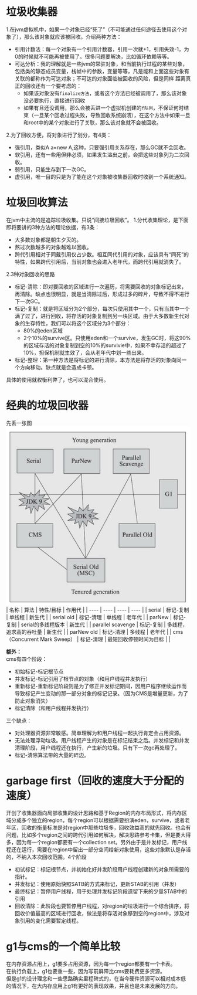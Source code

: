 # 垃圾收集器  
1.在jvm虚拟机中，如果一个对象已经“死了”（不可能通过任何途径去使用这个对象了），那么该对象就应该被回收。介绍两种方法：
- 引用计数法：每一个对象有一个引用计数器，引用一次就+1，引用失效-1，为0的时候就不可能再被使用了。很多问题要解决，比如循环依赖等等。
- 可达分析：我的理解就是一些jvm的常驻对象，和当前执行过程的某些对象，包括类的静态成员变量，栈帧中的参数，变量等等，凡是能和上面这些对象有关联的都称作为可达对象；不可达的对象面临被回收的风险，但是同样
距离真正的回收还有一个要考虑的：
    - 如果该对象没有`finalize方法`，或者这个方法已经被调用了，那么该对象没必要执行，直接进行回收
    - 如果有且还没调用，那么会被丢进一个虚拟机创建的`f队列`，不保证何时结束（一旦某个回收过程失败，导致回收系统崩溃），在这个方法中如果一旦和root中的某个对象进行了关联，那么该对象就不会被回收。

2.为了回收方便，将对象进行了划分，有4类：
- 强引用，类似A a=new A,这种，只要强引用关系存在，那么GC就不会回收。
- 软引用，还有一些用但非必须，如果发生溢出之前，会把这些对象列为二次回收。
- 弱引用，只能生存到下一次GC。
- 虚引用，唯一目的只是为了能在这个对象被收集器回收时收到一个系统通知。  

# 垃圾回收算法  
在jvm中主流的是追踪垃圾收集。只说“间接垃圾回收”。
1.分代收集理论，是下面即将要讲的3种方法的理论依据，有3条：
- 大多数对象都是朝生夕灭的。
- 熬过次数越多的对象越难以回收。
- 跨代引用相对于同戴引用仅占少数。相互同代引用的对象，应该具有“同死”的特性，如果跨代引用后，当前对象也会进入老年代，而跨代引用就消失了。

2.3种对象回收的思路
- 标记-清除：即对要回收的区域进行一次遍历，将需要回收的对象标记出来，再清除。缺点也很明显，就是当清除过后，形成过多的碎片，导致不得不进行下一次GC。
- 标记-复制：就是将区域分为2个部分，每次只使用其中一个，只有当其中一个满了过了，进行回收，将存活的对象复制到另一块区域。由于大多数新生代对象的生存特性，我们可以将这个区域分为3个部分：
    - 80%的eden区域
    - 2个10%的survive区。只使用eden和一个survive，发生GC时，将这90%的区域存活的对象复制到空的10%的survivie中，如果不幸存活的超过了10%，担保机制就生效了，会从老年代中划一些出来。
- 标记-整理：第一种方法是将标记的进行清除，本方法是将存活的对象向同一个方向移动。缺点就是会造成卡顿。  

具体的使用就权衡利弊了，也可以混合使用。  

# 经典的垃圾回收器  
先丢一张图  
![经典垃圾回收器](https://github.com/781303842/Mainstudy/blob/master/ALLIMG/%E7%BB%8F%E5%85%B8%E5%9E%83%E5%9C%BE%E5%9B%9E%E6%94%B6%E5%99%A8.png)  
|  名称   | 算法  | 特性/目标 | 作用代 |
|  ----  | ----  | ---- | ---- |
| serial  | 标记-复制 |  单线程  |  新生代  |
| serial old  | 标记-清理 |   单线程  |  老年代  |
| parNew  | 标记-复制 |  serial的多线程版本  | 新生代   |
| parallel scavenge  | 标记-复制 |   多线程，追求高的吞吐量  |  新生代  |
| parNew old  | 标记-清理 |   多线程  |  老年代  |
| cms（Concurrent Mark Sweep）  | 标记-清理 |   最短回收停顿时间为目标 |    |  

**额外：**  
cms有四个阶段：  
- 初始标记-标记根节点
- 并发标记-标记引用了根节点的对象（和用户线程并发执行）
- 重新标记-重新标记阶段则是为了修正并发标记期间，因用户程序继续运作而导致标记产生变动的那一部分对象的标记记录。（因为CMS是增量更新，为了防止对象消失）
- 标记清除（和用户线程并发执行）  

三个缺点：  
- 对处理器资源非常敏感。简单理解为和用户线程一起执行肯定会占用资源。  
- 无法处理浮动垃圾。用户线程产生的对象是在标记结束之后。并发标记和并发清理阶段，用户线程还在执行，产生新的垃圾。只有下一次gc再处理了。
- 标记-清除算法带的大量的碎边。


# garbage first（回收的速度大于分配的速度）  
开创了收集器面向局部收集的设计思路和基于Region的内存布局形式，将内存区域分成多个独立的region，每个region可以根据需要扮演eden，survive，或者老年区，回收的衡量标准是对region中那些垃圾多，回收效益高的就先回收。也会有问题，比如多个region之间的跨代引用如何解决，解决思路参考卡集，但是要大得多，因为每一个region都要有一个collection set。另外由于是并发标记，用户线程还在运行，需要在region中留出一部分空间给新对象使用，这些对象默认是存活的，不纳入本次回收范围。4个阶段
- 初试标记：标记根节点，并初始化好并发阶段用户线程创建新的对象所需要的指针。
- 并发标记：使用原始快照SATB的方式来标记，更新STAB的引用（并发）
- 最终标记：暂停用户线程，用于处理并发标记阶段遗留下来的少量STAB中的引用
- 回收清除：此阶段也要暂停用户线程，对region的垃圾进行一个综合排序，将回收价值最高的区域进行回收，做法是将存活对象移到空的region中，涉及对象引用的变化需要暂定线程。  

# g1与cms的一个简单比较  
在内存资源占用上，g1要多占用资源，因为每一个region都要有一个卡表。  
在执行负载上，g1也要重一些，因为写前屏障比cms要耗费更多资源。  
但是g1的设计理念和一些思路确实里程碑式的，在当今硬件资源可以相对成本低的情况下，在大内存应用上g1有更好的表现效果，并且也是未来发展的方向。

